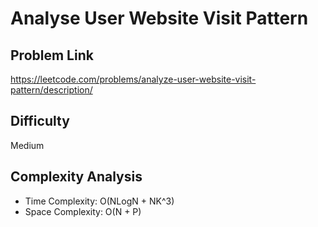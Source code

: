 # Analyse User Website Visit Pattern

## Problem Link

https://leetcode.com/problems/analyze-user-website-visit-pattern/description/

## Difficulty

Medium

## Complexity Analysis

* Time Complexity: O(NLogN + NK^3)
* Space Complexity: O(N + P)
